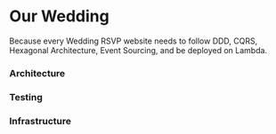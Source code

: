 # Our Wedding

Because every Wedding RSVP website needs to follow DDD, CQRS, Hexagonal Architecture, Event Sourcing, and be deployed on Lambda.

### Architecture

### Testing

### Infrastructure
